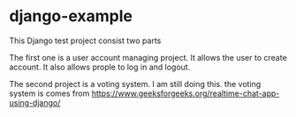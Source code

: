 # django-example

This Django test project consist two parts

The first one is a user account managing project. It allows the user to create account. It also allows prople to log in and logout.

The second project is a voting system. I am still doing this. 
the voting system is comes from https://www.geeksforgeeks.org/realtime-chat-app-using-django/
